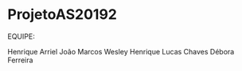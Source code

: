 # ProjetoAS20192

EQUIPE:

Henrique Arriel
João Marcos
Wesley Henrique
Lucas Chaves
Débora Ferreira
